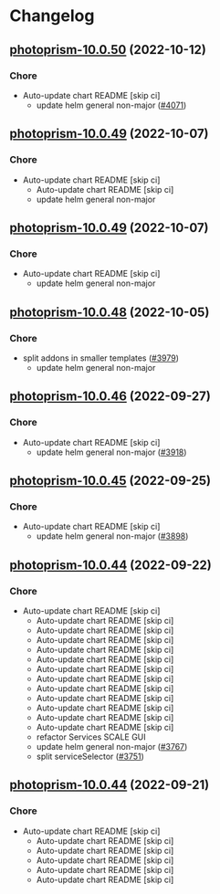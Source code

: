 # Changelog



## [photoprism-10.0.50](https://github.com/truecharts/charts/compare/photoprism-10.0.49...photoprism-10.0.50) (2022-10-12)

### Chore

- Auto-update chart README [skip ci]
  - update helm general non-major ([#4071](https://github.com/truecharts/charts/issues/4071))




## [photoprism-10.0.49](https://github.com/truecharts/charts/compare/photoprism-10.0.48...photoprism-10.0.49) (2022-10-07)

### Chore

- Auto-update chart README [skip ci]
  - Auto-update chart README [skip ci]
  - update helm general non-major




## [photoprism-10.0.49](https://github.com/truecharts/charts/compare/photoprism-10.0.48...photoprism-10.0.49) (2022-10-07)

### Chore

- Auto-update chart README [skip ci]
  - update helm general non-major




## [photoprism-10.0.48](https://github.com/truecharts/charts/compare/photoprism-10.0.47...photoprism-10.0.48) (2022-10-05)

### Chore

- split addons in smaller templates ([#3979](https://github.com/truecharts/charts/issues/3979))
  - update helm general non-major




## [photoprism-10.0.46](https://github.com/truecharts/charts/compare/photoprism-10.0.45...photoprism-10.0.46) (2022-09-27)

### Chore

- Auto-update chart README [skip ci]
  - update helm general non-major ([#3918](https://github.com/truecharts/charts/issues/3918))




## [photoprism-10.0.45](https://github.com/truecharts/charts/compare/photoprism-10.0.44...photoprism-10.0.45) (2022-09-25)

### Chore

- Auto-update chart README [skip ci]
  - update helm general non-major ([#3898](https://github.com/truecharts/charts/issues/3898))




## [photoprism-10.0.44](https://github.com/truecharts/charts/compare/photoprism-10.0.43...photoprism-10.0.44) (2022-09-22)

### Chore

- Auto-update chart README [skip ci]
  - Auto-update chart README [skip ci]
  - Auto-update chart README [skip ci]
  - Auto-update chart README [skip ci]
  - Auto-update chart README [skip ci]
  - Auto-update chart README [skip ci]
  - Auto-update chart README [skip ci]
  - Auto-update chart README [skip ci]
  - Auto-update chart README [skip ci]
  - Auto-update chart README [skip ci]
  - Auto-update chart README [skip ci]
  - Auto-update chart README [skip ci]
  - Auto-update chart README [skip ci]
  - refactor Services SCALE GUI
  - update helm general non-major ([#3767](https://github.com/truecharts/charts/issues/3767))
  - split serviceSelector ([#3751](https://github.com/truecharts/charts/issues/3751))




## [photoprism-10.0.44](https://github.com/truecharts/charts/compare/photoprism-10.0.43...photoprism-10.0.44) (2022-09-21)

### Chore

- Auto-update chart README [skip ci]
  - Auto-update chart README [skip ci]
  - Auto-update chart README [skip ci]
  - Auto-update chart README [skip ci]
  - Auto-update chart README [skip ci]
  - Auto-update chart README [skip ci]
